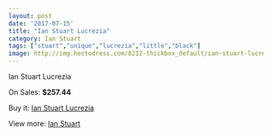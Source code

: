 ```yaml
---
layout: post
date: '2017-07-15'
title: "Ian Stuart Lucrezia"
category: Ian Stuart
tags: ["stuart","unique","lucrezia","little","black"]
image: http://img.hectodress.com/8212-thickbox_default/ian-stuart-lucrezia.jpg
---
```

Ian Stuart Lucrezia

On Sales: **$257.44**
<a href="https://www.hectodress.com/ian-stuart/4186-ian-stuart-lucrezia.html"><amp-img layout="responsive" width="600" height="600" src="//img.hectodress.com/8212-thickbox_default/ian-stuart-lucrezia.jpg" alt="Ian Stuart Lucrezia 0" /></a>

Buy it: [Ian Stuart Lucrezia](https://www.hectodress.com/ian-stuart/4186-ian-stuart-lucrezia.html "Ian Stuart Lucrezia")

View more: [Ian Stuart](https://www.hectodress.com/73-ian-stuart "Ian Stuart")